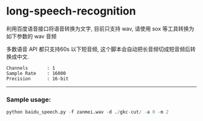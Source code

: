 # long-speech-recognition


利用百度语音接口将语音转换为文字, 目前只支持 wav, 请使用 sox 等工具转换为如下参数的 wav 音频

多数语音 API 都只支持60s 以下短音频, 这个脚本会自动把长音频切成短音频后转换成中文.


```
Channels       : 1
Sample Rate    : 16000
Precision      : 16-bit
```

---
### Sample usage:

```python
python baidu_speech.py -f zanmei.wav -d ./gkc-cut/ -a 0 -m 2
```
